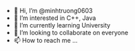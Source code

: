 - 👋 Hi, I’m @minhtruong0603
- 👀 I’m interested in C++, Java
- 🌱 I’m currently learning University
- 💞️ I’m looking to collaborate on everyone
- 📫 How to reach me ...

<!---
minhtruong0603/minhtruong0603 is a ✨ special ✨ repository because its `README.md` (this file) appears on your GitHub profile.
You can click the Preview link to take a look at your changes.
--->
